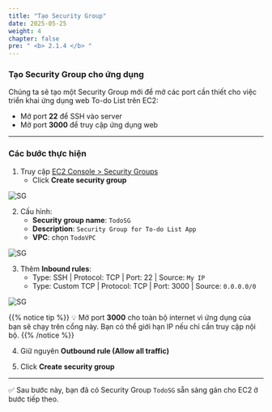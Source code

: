 ```yaml
---
title: "Tạo Security Group"
date: 2025-05-25
weight: 4
chapter: false
pre: " <b> 2.1.4 </b> "
---
```


### Tạo Security Group cho ứng dụng

Chúng ta sẽ tạo một Security Group mới để mở các port cần thiết cho việc triển khai ứng dụng web To-do List trên EC2:

- Mở port **22** để SSH vào server  
- Mở port **3000** để truy cập ứng dụng web

---

### Các bước thực hiện

1. Truy cập [EC2 Console > Security Groups](https://console.aws.amazon.com/ec2/v2/home#SecurityGroups)
   - Click **Create security group**

![SG](/images/2-Prerequiste/016-create-sg.png)

2. Cấu hình:
   - **Security group name**: `TodoSG`
   - **Description**: `Security Group for To-do List App`
   - **VPC**: chọn `TodoVPC`

![SG](/images/2-Prerequiste/017-create-sg.png)

3. Thêm **Inbound rules**:
   - Type: SSH | Protocol: TCP | Port: 22 | Source: `My IP`
   - Type: Custom TCP | Protocol: TCP | Port: 3000 | Source: `0.0.0.0/0`

![SG](/images/2-Prerequiste/018-create-sg.png)

{{% notice tip %}}
💡 Mở port **3000** cho toàn bộ internet vì ứng dụng của bạn sẽ chạy trên cổng này. Bạn có thể giới hạn IP nếu chỉ cần truy cập nội bộ.
{{% /notice %}}

4. Giữ nguyên **Outbound rule (Allow all traffic)**

5. Click **Create security group**

---

✅ Sau bước này, bạn đã có Security Group `TodoSG` sẵn sàng gán cho EC2 ở bước tiếp theo.
